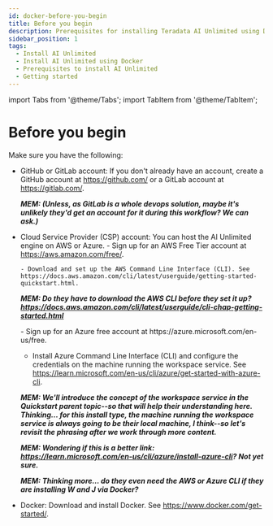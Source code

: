 ```yaml
---
id: docker-before-you-begin
title: Before you begin
description: Prerequisites for installing Teradata AI Unlimited using Docker.
sidebar_position: 1
tags:
  - Install AI Unlimited
  - Install AI Unlimited using Docker
  - Prerequisites to install AI Unlimited
  - Getting started
---
```

import Tabs from '@theme/Tabs';
import TabItem from '@theme/TabItem';

# Before you begin

Make sure you have the following:

- GitHub or GitLab account: If you don't already have an account, create a GitHub account at https://github.com/ or a GitLab account at https://gitlab.com/.

  ***MEM: (Unless, as GitLab is a whole devops solution, maybe it's unlikely they'd get an account for it during this workflow? We can ask.)***

- Cloud Service Provider (CSP) account: You can host the AI Unlimited engine on AWS or Azure. 
    <Tabs>
    <TabItem value="aws" label="AWS" default>
      - Sign up for an AWS Free Tier account at https://aws.amazon.com/free/.
    
      - Download and set up the AWS Command Line Interface (CLI). See https://docs.aws.amazon.com/cli/latest/userguide/getting-started-quickstart.html.

     ***MEM: Do they have to download the AWS CLI before they set it up? https://docs.aws.amazon.com/cli/latest/userguide/cli-chap-getting-started.html***
    
    </TabItem>

  <TabItem value="azure" label="Azure">
   - Sign up for an Azure free account at https://azure.microsoft.com/en-us/free. 
   
   - Install Azure Command Line Interface (CLI) and configure the credentials on the machine running the workspace service. See https://learn.microsoft.com/en-us/cli/azure/get-started-with-azure-cli. 

   ***MEM: We'll introduce the concept of the workspace service in the Quickstart parent topic--so that will help their understanding here. Thinking... for this install type, the machine running the workspace service is always going to be their local machine, I think--so let's revisit the phrasing after we work through more content.***

   ***MEM: Wondering if this is a better link: https://learn.microsoft.com/en-us/cli/azure/install-azure-cli? Not yet sure.***

   ***MEM: Thinking more... do they even need the AWS or Azure CLI if they are installing W and J via Docker?***

  </TabItem>
    </Tabs>

- Docker: Download and install Docker. See https://www.docker.com/get-started/.
